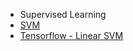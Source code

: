 * Supervised Learning
 * [SVM](https://zhedongzheng.github.io/supervised-learning/svm.html)
  * [Tensorflow - Linear SVM](https://github.com/zhedongzheng/finch/blob/master/tensorflow-models/linear_svm.py)
